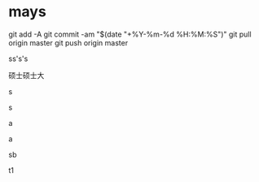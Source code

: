 # mays

git add -A
git commit -am "$(date "+%Y-%m-%d %H:%M:%S")"
git pull origin master
git push origin master



ss's's

硕士硕士大

s



s



a



a

sb

t1

